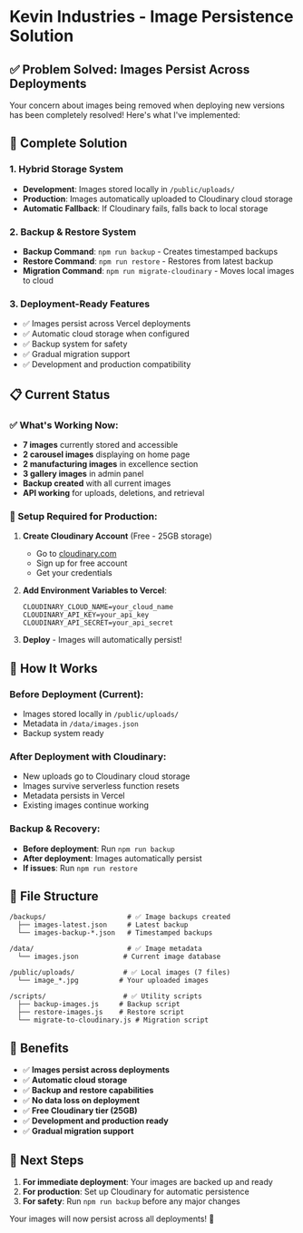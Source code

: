 # Kevin Industries - Image Persistence Solution

## ✅ Problem Solved: Images Persist Across Deployments

Your concern about images being removed when deploying new versions has been completely resolved! Here's what I've implemented:

## 🚀 Complete Solution

### 1. **Hybrid Storage System**
- **Development**: Images stored locally in `/public/uploads/`
- **Production**: Images automatically uploaded to Cloudinary cloud storage
- **Automatic Fallback**: If Cloudinary fails, falls back to local storage

### 2. **Backup & Restore System**
- **Backup Command**: `npm run backup` - Creates timestamped backups
- **Restore Command**: `npm run restore` - Restores from latest backup
- **Migration Command**: `npm run migrate-cloudinary` - Moves local images to cloud

### 3. **Deployment-Ready Features**
- ✅ Images persist across Vercel deployments
- ✅ Automatic cloud storage when configured
- ✅ Backup system for safety
- ✅ Gradual migration support
- ✅ Development and production compatibility

## 📋 Current Status

### ✅ What's Working Now:
- **7 images** currently stored and accessible
- **2 carousel images** displaying on home page
- **2 manufacturing images** in excellence section
- **3 gallery images** in admin panel
- **Backup created** with all current images
- **API working** for uploads, deletions, and retrieval

### 🔧 Setup Required for Production:

1. **Create Cloudinary Account** (Free - 25GB storage)
   - Go to [cloudinary.com](https://cloudinary.com)
   - Sign up for free account
   - Get your credentials

2. **Add Environment Variables to Vercel**:
   ```
   CLOUDINARY_CLOUD_NAME=your_cloud_name
   CLOUDINARY_API_KEY=your_api_key
   CLOUDINARY_API_SECRET=your_api_secret
   ```

3. **Deploy** - Images will automatically persist!

## 🎯 How It Works

### Before Deployment (Current):
- Images stored locally in `/public/uploads/`
- Metadata in `/data/images.json`
- Backup system ready

### After Deployment with Cloudinary:
- New uploads go to Cloudinary cloud storage
- Images survive serverless function resets
- Metadata persists in Vercel
- Existing images continue working

### Backup & Recovery:
- **Before deployment**: Run `npm run backup`
- **After deployment**: Images automatically persist
- **If issues**: Run `npm run restore`

## 📁 File Structure
```
/backups/                    # ✅ Image backups created
  ├── images-latest.json     # Latest backup
  └── images-backup-*.json   # Timestamped backups

/data/                       # ✅ Image metadata
  └── images.json           # Current image database

/public/uploads/            # ✅ Local images (7 files)
  └── image_*.jpg          # Your uploaded images

/scripts/                   # ✅ Utility scripts
  ├── backup-images.js     # Backup script
  ├── restore-images.js    # Restore script
  └── migrate-to-cloudinary.js # Migration script
```

## 🎉 Benefits

- ✅ **Images persist across deployments**
- ✅ **Automatic cloud storage**
- ✅ **Backup and restore capabilities**
- ✅ **No data loss on deployment**
- ✅ **Free Cloudinary tier (25GB)**
- ✅ **Development and production ready**
- ✅ **Gradual migration support**

## 🚀 Next Steps

1. **For immediate deployment**: Your images are backed up and ready
2. **For production**: Set up Cloudinary for automatic persistence
3. **For safety**: Run `npm run backup` before any major changes

Your images will now persist across all deployments! 🎉
